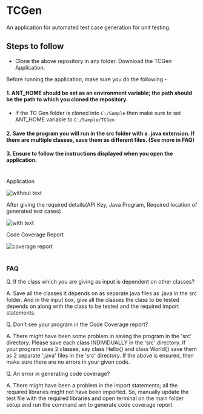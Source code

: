 # TCGen
An application for automated test case generation for unit testing. 

## Steps to follow 

- Clone the above repository in any folder. Download the TCGen Application. 

Before running the application, make sure you do the following - 

#### 1. ANT_HOME should be set as an environment variable; the path should be the path to which you cloned the repository. 
- If the TC Gen folder is cloned into ```C:/Sample``` then make sure to set ANT_HOME variable to ```C:/Sample/TCGen```

#### 2. Save the program you will run in the src folder with a .java extension. If there are multiple classes, save them as different files. (See more in FAQ)

#### 3. Ensure to follow the instructions displayed when you open the application.

#
Application

![without text](https://github.com/Sreya-C/TCGen/assets/98732604/c606caaf-b0af-4269-b580-53cd7dc49f04)

After giving the required details(API Key, Java Program, Required location of generated test cases)

![with text](https://github.com/Sreya-C/TCGen/assets/98732604/f444c9a6-3270-447a-9ced-c472151ddb61)

Code Coverage Report

![coverage report](https://github.com/Sreya-C/TCGen/assets/98732604/52da443e-3f04-4fa2-a325-528e7bea87d0)

# 

### FAQ

  Q. If the class which you are giving as input is dependent on other classes?

  A. Save all the classes it depends on as separate java files as <classname>.java in the src folder. And in the input box, give all the classes the class to be tested depends on along with the class to be tested and the required import statements.

  Q. Don't see your program in the Code Coverage report?

  A. There might have been some problem in saving the program in the 'src' directory. Please save each class INDIVIDUALLY in the 'src' directory. If your program uses 2 classes, say class Hello{} and class World{} save them as 2 separate '.java' files in the 'src' directory. 
If the above is ensured, then make sure there are no errors in your given code. 

  Q. An error in generating code coverage?

  A. There might have been a problem in the import statements; all the required libraries might not have been imported. So, manually update the test file with the required libraries and open terminal on the main folder setup and run the command ```ant``` to generate code coverage report. 

